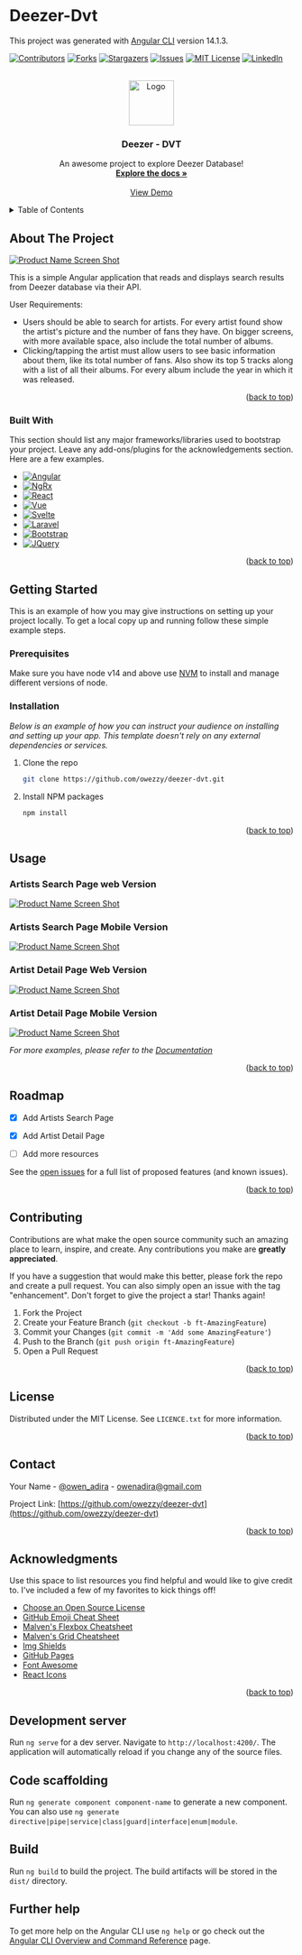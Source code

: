 # Deezer-Dvt

This project was generated with [Angular CLI](https://github.com/angular/angular-cli) version 14.1.3.


[![Contributors][contributors-shield]][contributors-url]
[![Forks][forks-shield]][forks-url]
[![Stargazers][stars-shield]][stars-url]
[![Issues][issues-shield]][issues-url]
[![MIT License][license-shield]][license-url]
[![LinkedIn][linkedin-shield]][linkedin-url]



<!-- PROJECT LOGO -->
<br />
<div align="center">
  <a href="https://github.com/othneildrew/Best-README-Template">
    <img src="src/assets/deezer-logo/PNG/Colored_Equalizer@2x.png" alt="Logo" width="80" height="80">
  </a>

<h3 align="center">Deezer - DVT</h3>

  <p align="center">
    An awesome project to explore Deezer Database!
    <br />
    <a href="https://github.com/owezzy/deezer-dvt#readme"><strong>Explore the docs »</strong></a>
    <br />
    <br />
    <a href="https://main.d3tpb1r3missdl.amplifyapp.com/#/artists">View Demo</a>
  </p>
</div>



<!-- TABLE OF CONTENTS -->
<details>
  <summary>Table of Contents</summary>
  <ol>
    <li>
      <a href="#about-the-project">About The Project</a>
      <ul>
        <li><a href="#built-with">Built With</a></li>
      </ul>
    </li>
    <li>
      <a href="#getting-started">Getting Started</a>
      <ul>
        <li><a href="#prerequisites">Prerequisites</a></li>
        <li><a href="#installation">Installation</a></li>
      </ul>
    </li>
    <li><a href="#usage">Usage</a></li>
    <li><a href="#roadmap">Roadmap</a></li>
    <li><a href="#contributing">Contributing</a></li>
    <li><a href="#license">License</a></li>
    <li><a href="#contact">Contact</a></li>
    <li><a href="#acknowledgments">Acknowledgments</a></li>
  </ol>
</details>



<!-- ABOUT THE PROJECT -->
## About The Project

[![Product Name Screen Shot][deezer-screenshot-search-artists-web]](https://main.d3tpb1r3missdl.amplifyapp.com/)

This is a simple Angular application that reads and displays search results from Deezer database via their API.


User Requirements:
* Users should be able to search for artists. For every artist found show the artist's picture and the number of fans they have. On bigger screens, with more available space, also include the total number of albums.
* Clicking/tapping the artist must allow users to see basic information about them, like its total number of fans. Also show its top 5 tracks along with a list of all their albums. For every album include the year in which it was released.

<p align="right">(<a href="#readme-top">back to top</a>)</p>


### Built With

This section should list any major frameworks/libraries used to bootstrap your project. Leave any add-ons/plugins for the acknowledgements section. Here are a few examples.


* [![Angular][Angular.io]][Angular-url]
* [![NgRx][NgRx.io]][NgRx-url]
* [![React][React.js]][React-url]
* [![Vue][Vue.js]][Vue-url]
* [![Svelte][Svelte.dev]][Svelte-url]
* [![Laravel][Laravel.com]][Laravel-url]
* [![Bootstrap][Bootstrap.com]][Bootstrap-url]
* [![JQuery][JQuery.com]][JQuery-url]

<p align="right">(<a href="#readme-top">back to top</a>)</p>



<!-- GETTING STARTED -->
## Getting Started

This is an example of how you may give instructions on setting up your project locally.
To get a local copy up and running follow these simple example steps.

### Prerequisites

Make sure you have node v14 and above use [NVM](https://github.com/nvm-sh/nvm) to install and manage different versions of node.

### Installation

_Below is an example of how you can instruct your audience on installing and setting up your app. This template doesn't rely on any external dependencies or services._


1. Clone the repo
   ```sh
   git clone https://github.com/owezzy/deezer-dvt.git
   ```
2. Install NPM packages
   ```sh
   npm install
   ```

<p align="right">(<a href="#readme-top">back to top</a>)</p>



<!-- USAGE EXAMPLES -->
## Usage

### Artists Search Page web Version

[![Product Name Screen Shot][deezer-screenshot-search-artists-web]](https://main.d3tpb1r3missdl.amplifyapp.com/) 
 
### Artists Search Page Mobile Version

[![Product Name Screen Shot][deezer-screenshot-search-artists-mobile]](https://main.d3tpb1r3missdl.amplifyapp.com/)

### Artist Detail Page Web Version

[![Product Name Screen Shot][deezer-screenshot-artist-details-web]](https://main.d3tpb1r3missdl.amplifyapp.com/)

### Artist Detail Page Mobile Version

[![Product Name Screen Shot][deezer-screenshot-artist-details-mobile]](https://main.d3tpb1r3missdl.amplifyapp.com/)

_For more examples, please refer to the [Documentation](https://example.com)_

<p align="right">(<a href="#readme-top">back to top</a>)</p>



<!-- ROADMAP -->
## Roadmap

- [x] Add Artists Search Page
- [x] Add Artist Detail Page
- [ ] Add more resources


See the [open issues](https://github.com/owezzy/deezer-dvt/issues) for a full list of proposed features (and known issues).

<p align="right">(<a href="#readme-top">back to top</a>)</p>



<!-- CONTRIBUTING -->
## Contributing

Contributions are what make the open source community such an amazing place to learn, inspire, and create. Any contributions you make are **greatly appreciated**.

If you have a suggestion that would make this better, please fork the repo and create a pull request. You can also simply open an issue with the tag "enhancement".
Don't forget to give the project a star! Thanks again!

1. Fork the Project
2. Create your Feature Branch (`git checkout -b ft-AmazingFeature`)
3. Commit your Changes (`git commit -m 'Add some AmazingFeature'`)
4. Push to the Branch (`git push origin ft-AmazingFeature`)
5. Open a Pull Request

<p align="right">(<a href="#readme-top">back to top</a>)</p>



<!-- LICENSE -->
## License

Distributed under the MIT License. See `LICENCE.txt` for more information.

<p align="right">(<a href="#readme-top">back to top</a>)</p>



<!-- CONTACT -->
## Contact

Your Name - [@owen_adira](https://twitter.com/owen_adira) - owenadira@gmail.com

Project Link: [https://github.com/owezzy/deezer-dvt](https://github.com/owezzy/deezer-dvt)

<p align="right">(<a href="#readme-top">back to top</a>)</p>



<!-- ACKNOWLEDGMENTS -->
## Acknowledgments

Use this space to list resources you find helpful and would like to give credit to. I've included a few of my favorites to kick things off!

* [Choose an Open Source License](https://choosealicense.com)
* [GitHub Emoji Cheat Sheet](https://www.webpagefx.com/tools/emoji-cheat-sheet)
* [Malven's Flexbox Cheatsheet](https://flexbox.malven.co/)
* [Malven's Grid Cheatsheet](https://grid.malven.co/)
* [Img Shields](https://shields.io)
* [GitHub Pages](https://pages.github.com)
* [Font Awesome](https://fontawesome.com)
* [React Icons](https://react-icons.github.io/react-icons/search)

<p align="right">(<a href="#readme-top">back to top</a>)</p>



<!-- MARKDOWN LINKS & IMAGES -->
<!-- https://www.markdownguide.org/basic-syntax/#reference-style-links -->
[contributors-shield]: https://img.shields.io/github/contributors/othneildrew/Best-README-Template.svg?style=for-the-badge
[contributors-url]: https://github.com/othneildrew/Best-README-Template/graphs/contributors
[forks-shield]: https://img.shields.io/github/forks/othneildrew/Best-README-Template.svg?style=for-the-badge
[forks-url]: https://github.com/othneildrew/Best-README-Template/network/members
[stars-shield]: https://img.shields.io/github/stars/othneildrew/Best-README-Template.svg?style=for-the-badge
[stars-url]: https://github.com/othneildrew/Best-README-Template/stargazers
[issues-shield]: https://img.shields.io/github/issues/othneildrew/Best-README-Template.svg?style=for-the-badge
[issues-url]: https://github.com/othneildrew/Best-README-Template/issues
[license-shield]: https://img.shields.io/github/license/othneildrew/Best-README-Template.svg?style=for-the-badge
[license-url]: https://github.com/othneildrew/Best-README-Template/blob/master/LICENSE.txt
[linkedin-shield]: https://img.shields.io/badge/-LinkedIn-black.svg?style=for-the-badge&logo=linkedin&colorB=555
[linkedin-url]: https://linkedin.com/in/owezzy
[deezer-screenshot-search-artists-web]: src/assets/screenshots/artists_search_web.png
[deezer-screenshot-search-artists-mobile]: src/assets/screenshots/artists_search_mobile.png
[deezer-screenshot-artist-details-web]: src/assets/screenshots/artist_detail_web.png
[deezer-screenshot-artist-details-mobile]: src/assets/screenshots/artist_detail_mobile.png
[Angular.io]: https://img.shields.io/badge/Angular-DD0031?style=for-the-badge&logo=angular&logoColor=white
[Angular-url]: https://angular.io/

[NgRx.io]: https://img.shields.io/badge/next.js-000000?style=for-the-badge&logo=nextdotjs&logoColor=white
[NgRx-url]: https://ngrx.io/
[React.js]: https://img.shields.io/badge/React-20232A?style=for-the-badge&logo=react&logoColor=61DAFB
[React-url]: https://reactjs.org/
[Vue.js]: https://img.shields.io/badge/Vue.js-35495E?style=for-the-badge&logo=vuedotjs&logoColor=4FC08D
[Vue-url]: https://vuejs.org/
[Angular.io]: https://img.shields.io/badge/Angular-DD0031?style=for-the-badge&logo=angular&logoColor=white
[Angular-url]: https://angular.io/
[Svelte.dev]: https://img.shields.io/badge/Svelte-4A4A55?style=for-the-badge&logo=svelte&logoColor=FF3E00
[Svelte-url]: https://svelte.dev/
[Laravel.com]: https://img.shields.io/badge/Laravel-FF2D20?style=for-the-badge&logo=laravel&logoColor=white
[Laravel-url]: https://laravel.com
[Bootstrap.com]: https://img.shields.io/badge/Bootstrap-563D7C?style=for-the-badge&logo=bootstrap&logoColor=white
[Bootstrap-url]: https://getbootstrap.com
[JQuery.com]: https://img.shields.io/badge/jQuery-0769AD?style=for-the-badge&logo=jquery&logoColor=white
[JQuery-url]: https://jquery.com

## Development server

Run `ng serve` for a dev server. Navigate to `http://localhost:4200/`. The application will automatically reload if you change any of the source files.

## Code scaffolding

Run `ng generate component component-name` to generate a new component. You can also use `ng generate directive|pipe|service|class|guard|interface|enum|module`.

## Build

Run `ng build` to build the project. The build artifacts will be stored in the `dist/` directory.


## Further help

To get more help on the Angular CLI use `ng help` or go check out the [Angular CLI Overview and Command Reference](https://angular.io/cli) page.

